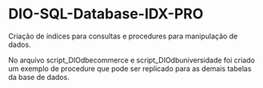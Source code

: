 # DIO-SQL-Database-IDX-PRO
Criação de índices para consultas e procedures para manipulação de dados.

No arquivo script_DIOdbecommerce e script_DIOdbuniversidade foi criado um exemplo de procedure que pode ser replicado para as demais tabelas da base de dados.
